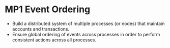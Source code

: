 # MP1 Event Ordering
* Build a distributed system of multiple processes (or nodes) that maintain accounts and transactions. 
* Ensure  global ordering of events across processes in order to perform consistent actions across all processes.
